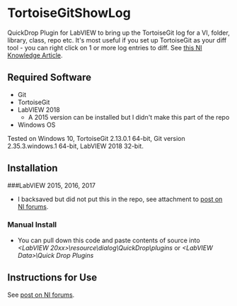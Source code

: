 # TortoiseGitShowLog
QuickDrop Plugin for LabVIEW to bring up the TortoiseGit log for a VI, folder, library, class, repo etc. It's most useful if you set up TortoiseGit as your diff tool - you can right click on 1 or more log entries to diff. See [this NI Knowledge Article](https://knowledge.ni.com/KnowledgeArticleDetails?id=kA00Z0000019ZhbSAE&l=en-GB).

## Required Software
 - Git
 - TortoiseGit
 - LabVIEW 2018 
    - A 2015 version can be installed but I didn't make this part of the repo
 - Windows OS

Tested on Windows 10, TortoiseGit 2.13.0.1 64-bit, Git version 2.35.3.windows.1 64-bit, LabVIEW 2018 32-bit.

## Installation
###LabVIEW 2015, 2016, 2017
 - I backsaved but did not put this in the repo, see attachment to [post on NI forums](https://forums.ni.com/t5/Quick-Drop-Enthusiasts/TortoiseGit-Show-Log-QuickDrop-Shortcut/m-p/4249488).
### Manual Install
 - You can pull down this code and paste contents of source into *<LabVIEW 20xx>\resource\dialog\QuickDrop\plugins* or *&lt;LabVIEW Data>\Quick Drop Plugins*

## Instructions for Use
See [post on NI forums](https://forums.ni.com/t5/Quick-Drop-Enthusiasts/TortoiseGit-Show-Log-QuickDrop-Shortcut/m-p/4249488).